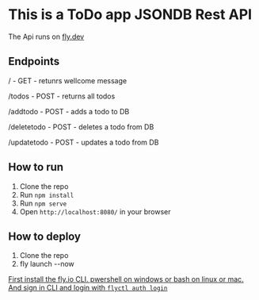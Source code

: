 # This is a ToDo app JSONDB Rest API
The Api runs on [fly.dev](https://todo-gabbenos.fly.dev/)

## Endpoints
/ - GET - retunrs wellcome message

/todos - POST - returns all todos

/addtodo - POST - adds a todo to DB

/deletetodo - POST - deletes a todo from DB

/updatetodo - POST - updates a todo from DB

## How to run
1. Clone the repo
2. Run `npm install`
3. Run `npm serve`
4. Open `http://localhost:8080/` in your browser

## How to deploy
1. Clone the repo
2. fly launch --now

[First install the fly.io CLI. pwershell on windows or bash on linux or mac.](https://fly.io/docs/hands-on/install-flyctl/)
[And sign in CLI and login with `flyctl auth login`](https://fly.io/docs/hands-on/sign-in/)

